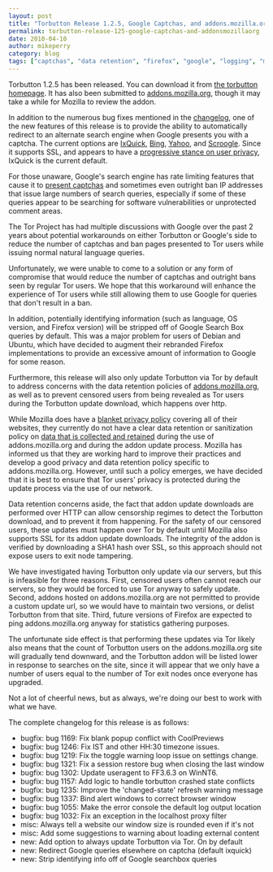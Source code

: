 ```yaml
---
layout: post
title: "Torbutton Release 1.2.5, Google Captchas, and addons.mozilla.org"
permalink: torbutton-release-125-google-captchas-and-addonsmozillaorg
date: 2010-04-10
author: mikeperry
category: blog
tags: ["captchas", "data retention", "firefox", "google", "logging", "mozilla", "torbutton"]
---
```


Torbutton 1.2.5 has been released. You can download it from [the torbutton homepage](https://www.torproject.org/torbutton/). It has also been submitted to [addons.mozilla.org](https://addons.mozilla.org/en-US/firefox/addon/2275/), though it may take a while for Mozilla to review the addon.

In addition to the numerous bug fixes mentioned in the [changelog](https://gitweb.torproject.org//torbutton.git?a=blob;hb=HEAD;f=src/CHANGELOG), one of the new features of this release is to provide the ability to automatically redirect to an alternate search engine when Google presents you with a captcha. The current options are [IxQuick](https://www.ixquick.com), [Bing](http://www.bing.com), [Yahoo](http://search.yahoo.com), and [Scroogle](https://ssl.scroogle.org). Since it supports SSL, and appears to have a [progressive stance on user privacy](https://www.ixquick.com/eng/protect-privacy.html), IxQuick is the current default.

For those unaware, Google's search engine has rate limiting features that cause it to [present captchas](http://googleonlinesecurity.blogspot.com/2007/07/reason-behind-were-sorry-message.html) and sometimes even outright ban IP addresses that issue large numbers of search queries, especially if some of these queries appear to be searching for software vulnerabilities or unprotected comment areas.

The Tor Project has had multiple discussions with Google over the past 2 years about potential workarounds on either Torbutton or Google's side to reduce the number of captchas and ban pages presented to Tor users while issuing normal natural language queries.

Unfortunately, we were unable to come to a solution or any form of compromise that would reduce the number of captchas and outright bans seen by regular Tor users. We hope that this workaround will enhance the experience of Tor users while still allowing them to use Google for queries that don't result in a ban.

In addition, potentially identifying information (such as language, OS version, and Firefox version) will be stripped off of Google Search Box queries by default. This was a major problem for users of Debian and Ubuntu, which have decided to augment their rebranded Firefox implementations to provide an excessive amount of information to Google for some reason.

Furthermore, this release will also only update Torbutton via Tor by default to address concerns with the data retention policies of [addons.mozilla.org](https://addons.mozilla.org/), as well as to prevent censored users from being revealed as Tor users during the Torbutton update download, which happens over http.

While Mozilla does have a [blanket privacy policy](http://www.mozilla.com/en-US/privacy-policy.html) covering all of their websites, they currently do not have a clear data retention or sanitization policy on [data that is collected and retained](https://addons.mozilla.org/en-US/statistics/addon/2275) during the use of addons.mozilla.org and during the addon update process. Mozilla has informed us that they are working hard to improve their practices and develop a good privacy and data retention policy specific to addons.mozilla.org. However, until such a policy emerges, we have decided that it is best to ensure that Tor users' privacy is protected during the update process via the use of our network.

Data retention concerns aside, the fact that addon update downloads are performed over HTTP can allow censorship regimes to detect the Torbutton download, and to prevent it from happening. For the safety of our censored users, these updates must happen over Tor by default until Mozilla also supports SSL for its addon update downloads. The integrity of the addon is verified by downloading a SHA1 hash over SSL, so this approach should not expose users to exit node tampering.

We have investigated having Torbutton only update via our servers, but this is infeasible for three reasons. First, censored users often cannot reach our servers, so they would be forced to use Tor anyway to safely update. Second, addons hosted on addons.mozilla.org are not permitted to provide a custom update url, so we would have to maintain two versions, or delist Torbutton from that site. Third, future versions of Firefox are expected to ping addons.mozilla.org anyway for statistics gathering purposes.

The unfortunate side effect is that performing these updates via Tor likely also means that the count of Torbutton users on the addons.mozilla.org site will gradually tend downward, and the Torbutton addon will be listed lower in response to searches on the site, since it will appear that we only have a number of users equal to the number of Tor exit nodes once everyone has upgraded.

Not a lot of cheerful news, but as always, we're doing our best to work with what we have.

The complete changelog for this release is as follows:

- bugfix: bug 1169: Fix blank popup conflict with CoolPreviews
- bugfix: bug 1246: Fix IST and other HH:30 timezone issues.
- bugfix: bug 1219: Fix the toggle warning loop issue on settings change.
- bugfix: bug 1321: Fix a session restore bug when closing the last window
- bugfix: bug 1302: Update useragent to FF3.6.3 on WinNT6.
- bugfix: bug 1157: Add logic to handle torbutton crashed state conflicts
- bugfix: bug 1235: Improve the 'changed-state' refresh warning message
- bugfix: bug 1337: Bind alert windows to correct browser window
- bugfix: bug 1055: Make the error console the default log output location
- bugfix: bug 1032: Fix an exception in the localhost proxy filter
- misc: Always tell a website our window size is rounded even if it's not
- misc: Add some suggestions to warning about loading external content
- new: Add option to always update Torbutton via Tor. On by default
- new: Redirect Google queries elsewhere on captcha (default ixquick)
- new: Strip identifying info off of Google searchbox queries

